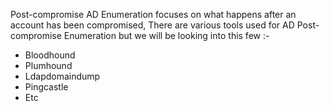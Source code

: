 Post-compromise AD Enumeration focuses on what happens after an account has been compromised, There are various tools used for AD Post-compromise Enumeration but we will be looking into this few :-


- Bloodhound
- Plumhound
- Ldapdomaindump
- Pingcastle
- Etc


